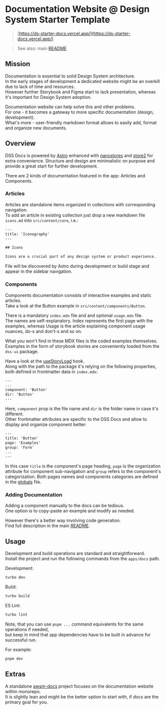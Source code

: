 # Documentation Website @ Design System Starter Template

> [https://ds-starter-docs.vercel.app/](https://ds-starter-docs.vercel.app/)

> See also: main [README](../../README.md)


## Mission

Documentation is essential to solid Design System architecture.  
In the early stages of development a dedicated website might be an overkill due to lack of time and resources.  
However further Storybook and Figma start to lack presentation, whereas it's important for Design System adoption.

Documentation website can help solve this and other problems.  
For one - it becomes a gateway to more specific documentation (design, development).  
What's more - user-friendly markdown format allows to easily add, format and organize new documents.


## Overview

DSS Docs is powered by [Astro](https://astro.build/) enhanced with [nanostores](https://github.com/nanostores/nanostores) and [store2](https://github.com/nbubna/store#readme) for extra convenience. Structure and design are minimalistic on purpose and provide a great start for further development.

There are 2 kinds of documentation featured in the app: Articles and Components.  

### Articles 

Articles are standalone items organized in collections with corresponding navigation.  
To add an article in existing collection just drop a new markdown file `icons.md` into `src/content/core`, i.e.:

```txt
---
title: 'Iconography'
---

## Icons

Icons are a crucial part of any design system or product experience.
```

File will be discovered by Astro during development or build stage and appear in the sidebar navigation.


### Components

Components documentation consists of interactive examples and static articles.  
Take a look at the Button example in `src/content/components/Button`.

There is a mandatory `index.mdx` file and and optional `usage.mdx` file.  
The names are self-explanatory. Index represents the first page with the examples, whereas Usage is the article explaining component usage nuances, do-s and don't-s and so on.

What you won't find in these MDX files is the coded examples themselves.  
Examples in the form of storybook stories are conveniently loaded from the `dss-ui` package.  

Have a look at the [useStoryLoad](/apps/docs/src/shared/hooks/useStoryLoad.ts) hook.  
Along with the path to the package it's relying on the following properties, both defined in frontmatter data in `index.mdx`:
```txt
---
...
component: 'Button'
dir: 'Button'
---
```

Here, `component` prop is the file name and `dir` is the folder name in case it's different.  
Other frontmatter attributes are specific to the DSS Docs and allow to display and organize component better:
```txt
---
title: 'Button'
page: 'Examples'
group: 'Form'
...
---
```

In this case `title` is the component's page heading, `page` is the organization attribute for component sub-navigation and `group` refers to the component's categorization. Both pages names and components categories are defined in the [globals](/apps/docs/src/shared/globals.ts) file.


### Adding Documentation

Adding a component manually to the docs can be tedious.  
One option is to copy-paste an example and modify as needed.  

However there's a better way involving code generation.  
Find full description in the main [README](../../README.md).


## Usage

Development and build operations are standard and straightforward.  
Install the project and run the following commands from the `apps/docs` path.

Development:
```sh
turbo dev
```

Build:
```sh
turbo build
```

ES Lint:
```sh
turbo lint
```

Note, that you can use `pnpm ...` command equivalents for the same operations if needed,  
but keep in mind that app dependencies have to be built in advance for successful run.

For example:
```sh
pnpm dev
```


## Extras

A standalone [awsm-docs](https://github.com/XOP/awsm-docs) project focuses on the documentation website within monorepo.  
It is slightly lean and might be the better option to start with, if docs are the primary goal for you.
